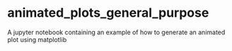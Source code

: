 # animated_plots_general_purpose
A jupyter notebook containing an example of how to generate an animated plot using matplotlib 
